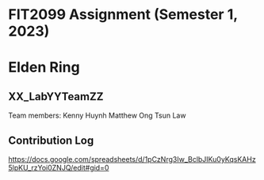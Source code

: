 # FIT2099 Assignment (Semester 1, 2023)
# Elden Ring

## XX_LabYYTeamZZ
Team members:
Kenny Huynh 
Matthew Ong
Tsun Law 
## Contribution Log
https://docs.google.com/spreadsheets/d/1pCzNrg3Iw_BclbJIKu0yKqsKAHz5lpKU_rzYoi0ZNJQ/edit#gid=0
